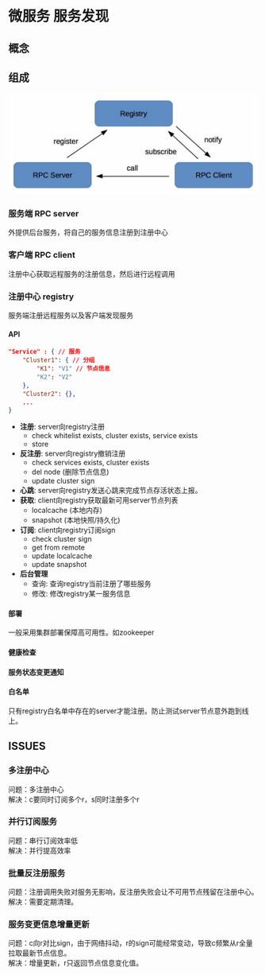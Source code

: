 # 微服务 服务发现

## 概念

## 组成

![img](res/ms-registry.png)

### 服务端 RPC server

外提供后台服务，将自己的服务信息注册到注册中心

### 客户端 RPC client

注册中心获取远程服务的注册信息，然后进行远程调用

### 注册中心 registry

服务端注册远程服务以及客户端发现服务

#### API

```json
"Service" : { // 服务
    "Cluster1": { // 分组
        "K1": "V1" // 节点信息
        "K2": "V2"
    },
    "Cluster2": {},
    ...
}
```

- **注册**: server向registry注册
  - check whitelist exists, cluster exists, service exists
  - store
- **反注册**: server向registry撤销注册
  - check services exists, cluster exists
  - del node (删除节点信息)
  - update cluster sign
- **心跳**: server向registry发送心跳来完成节点存活状态上报。
- **获取**: client向registry获取最新可用server节点列表
  - localcache (本地内存)
  - snapshot (本地快照/持久化)
- **订阅**: client向registry订阅sign
  - check cluster sign
  - get from remote
  - update localcache
  - update snapshot
- **后台管理**
  - 查询: 查询registry当前注册了哪些服务
  - 修改: 修改registry某一服务信息

#### 部署

一般采用集群部署保障高可用性。如zookeeper

#### 健康检查

#### 服务状态变更通知

#### 白名单

只有registry白名单中存在的server才能注册。防止测试server节点意外跑到线上。

## ISSUES

### 多注册中心

问题：多注册中心  
解决：c要同时订阅多个r，s同时注册多个r

### 并行订阅服务

问题：串行订阅效率低  
解决：并行提高效率

### 批量反注册服务

问题：注册调用失败对服务无影响，反注册失败会让不可用节点残留在注册中心。  
解决：需要定期清理。

### 服务变更信息增量更新

问题：c向r对比sign，由于网络抖动，r的sign可能经常变动，导致c频繁从r全量拉取最新节点信息。  
解决：增量更新，r只返回节点信息变化值。
